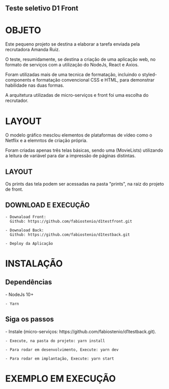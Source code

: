 ## Teste seletivo D1 Front

<h1>OBJETO</h2>
  <p>Este pequeno projeto se destina a elaborar a tarefa enviada pela recrutadora Amanda Ruiz.</p>  

  <p>O teste, resumidamente, se destina a criação de uma aplicação web, no formato de serviços com a utilização do NodeJs, React e Axios.</p> 

  <p>Foram utilizadas mais de uma tecnica de formatação, incluindo o styled-components e formatação convencional CSS e HTML, para demonstrar habilidade nas duas formas.</p>

  <p>A arquitetura utilizadas de micro-serviços e front foi uma escolha do recrutador.</p>


<h1>LAYOUT</h1>

  <p>O modelo gráfico mesclou elementos de plataformas de vídeo como o Netflix e a elemntos de criação própria.</p>
  <p>Foram criadas apenas três telas básicas, sendo uma (MovieLists) utilizando a leitura de variável para dar a impressão de páginas distintas.</p>

  <h2>LAYOUT</h2>
    <p>Os prints das tela podem ser acessadas na pasta "prints", na raiz do projeto de front.</p>


  <h2>DOWNLOAD E EXECUÇÃO</h2>


    - Downaload Front:
      Github: https://github.com/fabiostenio/d1testfront.git

    - Downaload Back:
      Github: https://github.com/fabiostenio/d1testback.git

    - Deploy da Aplicação



<h1>INSTALAÇÃO</h1>
  <h2>Dependências</h2>
    - NodeJs 10+

    - Yarn

  <h2>Siga os passos</h2>
    - Instale (micro-serviços: https://github.com/fabiostenio/d1testback.git).

    - Execute, na pasta do projeto: yarn install
    
    - Para rodar em desenvolvimento, Execute: yarn dev 
    
    - Para rodar em implantação, Execute: yarn start 
  
  
<h1>EXEMPLO EM EXECUÇÃO</h1>
  
